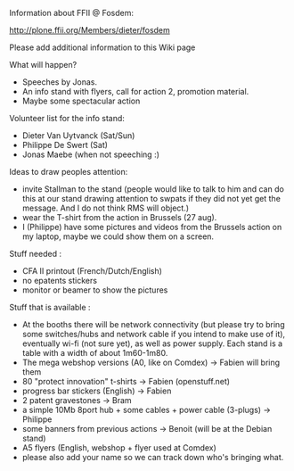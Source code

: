Information about FFII @ Fosdem:

<http://plone.ffii.org/Members/dieter/fosdem>

Please add additional information to this Wiki page

What will happen?

-   Speeches by Jonas.
-   An info stand with flyers, call for action 2, promotion material.
-   Maybe some spectacular action

Volunteer list for the info stand:

-   Dieter Van Uytvanck (Sat/Sun)
-   Philippe De Swert (Sat)
-   Jonas Maebe (when not speeching :)

Ideas to draw peoples attention:

-   invite Stallman to the stand (people would like to talk to him and
    can do this at our stand drawing attention to swpats if they did not
    yet get the message. And I do not think RMS will object.)
-   wear the T-shirt from the action in Brussels (27 aug).
-   I (Philippe) have some pictures and videos from the Brussels action
    on my laptop, maybe we could show them on a screen.

Stuff needed :

-   CFA II printout (French/Dutch/English)
-   no epatents stickers
-   monitor or beamer to show the pictures

Stuff that is available :

-   At the booths there will be network connectivity (but please try to
    bring some switches/hubs and network cable if you intend to make use
    of it), eventually wi-fi (not sure yet), as well as power supply.
    Each stand is a table with a width of about 1m60-1m80.
-   The mega webshop versions (A0, like on Comdex) -\> Fabien will bring
    them
-   80 \"protect innovation\" t-shirts -\> Fabien (openstuff.net)
-   progress bar stickers (English) -\> Fabien
-   2 patent gravestones -\> Bram
-   a simple 10Mb 8port hub + some cables + power cable (3-plugs) -\>
    Philippe
-   some banners from previous actions -\> Benoit (will be at the Debian
    stand)
-   A5 flyers (English, webshop + flyer used at Comdex)
-   please also add your name so we can track down who\'s bringing what.
